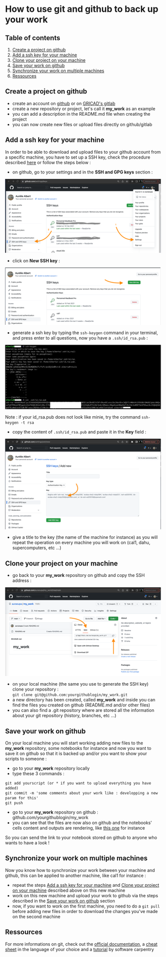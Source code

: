 # How to use git and github to back up your work

## Table of contents

1. [Create a project on github](#create-a-project-on-github)
2. [Add a ssh key for your machine](#add-a-ssh-key-for-your-machine)
3. [Clone your project on your machine](#clone-your-project-on-your-machine)
4. [Save your work on github](#save-your-work-on-github)
5. [Synchronize your work on multiple machines](#synchronize-your-work-on-multiple-machines)
6. [Ressources](#ressources)

## Create a project on github
 - create an account on [github](https://github.com) or on [GRICAD's gitlab](https://gricad-gitlab.univ-grenoble-alpes.fr/users/sign_in)
 - create a new repository or project, let's call it **my_work** as an example
 - you can add a description in the README.md file when creating the project
 - you can now create new files or upload files directly on github/gitlab
 
 
## Add a ssh key for your machine

In order to be able to download and upload files to your github account from a specific machine, you have to set up a SSH key, check the procedure described [here](https://docs.github.com/en/authentication/connecting-to-github-with-ssh) or follow the steps below :

  - on github, go to your settings and in the **SSH and GPG keys** section :
  
![pic](pics/ssh-key-github.png)

  - click on **New SSH key** :

![pic](pics/new-ssh.png)

  - generate a ssh key by typing the ```ssh-keygen``` command in your terminal, and press enter to all questions, now you have a ```.ssh/id_rsa.pub```  :

![pic](pics/keygen.png)

Note : if your id_rsa.pub does not look like minie, try the command ```ssh-keygen -t rsa```

  - copy the content of ```.ssh/id_rsa.pub``` and paste it in the **Key** field : 
  
![pic](pics/key.png)

  -  give a title to the key (the name of the machine for instance) as you will repeat the operation on every machine you will work on (cal1, dahu, supercomputers, etc ...)

## Clone your project on your machine

  - go back to your **my_work** repository on github and copy the SSH address :

![pic](pics/git-ssh.png)

  - on your local machine (the same you use to generate the SSH key) clone your repository :  
```git clone git@github.com:yourgithublogin/my_work.git```
  - a new directory has been created, called **my_work** and inside you can find the files you created on github (README.md and/or other files)
  - you can also find a .git repository where are stored all the information about your git repository (history, branches, etc ...)


## Save your work on github

On your local machine you will start working adding new files to the **my_work** repository, some notebooks for instance and now you want to save it on github so that it is backed up and/or you want to show your scripts to someone :

  - go to your **my_work** repository locally
  - type these 3 commands :

```
git add yourscript (or * if you want to upload everything you have added)
git commit -m 'some comments about your work like : developping a new param for this'
git push
```
  - go to your **my_work** repository on github : github.com/yourgithublogin/my_work
  - you can see that the files are now also on github and the notebooks' cells content and outputs are rendering, like [this one](https://github.com/meom-group/tutos/blob/master/cal1/2020-03-20-AA-demo-dask-dashboard-xarray-on-cal1.ipynb) for instance

So you can send the link to your notebook stored on github to anyone who wants to have a look !

## Synchronize your work on multiple machines

Now you know how to synchronize your work between your machine and github, this can be applied to another machine, like cal1 for instance :

  - repeat the steps [Add a ssh key for your machine](#add-a-ssh-key-for-your-machine) and [Clone your project on your machine](#clone-your-project-on-your-machine) described above on this new machine
  - work on this new machine and upload your work to github via the steps described in the [Save your work on github](#save-your-work-on-github) section
  - now, if you want to work on the first machine, you need to do a ```git pull``` before adding new files in order to download the changes you've made on the second machine

## Ressources

For more informations on git, check out the [official documentation](https://git-scm.com/book/en/v2), a [cheat sheet](https://training.github.com/) in the language of your choice and a [tutorial](https://swcarpentry.github.io/git-novice/) by software carpentry
